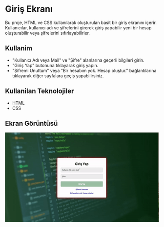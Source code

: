 <h1>Giriş Ekranı</h1>

Bu proje, HTML ve CSS kullanılarak oluşturulan basit bir giriş ekranını içerir. Kullanıcılar, kullanıcı adı ve şifrelerini girerek giriş yapabilir yeni bir hesap oluşturabilir veya şifrelerini sıfırlayabilirler.

<h2> Kullanim</h2>
<ul> 
<li>"Kullanıcı Adı veya Mail" ve "Şifre" alanlarına geçerli bilgileri girin.</li>
<li>"Giriş Yap" butonuna tıklayarak giriş yapın.</li>
<li>"Şifremi Unuttum" veya "Bir hesabım yok. Hesap oluştur." bağlantılarına tıklayarak diğer sayfalara geçiş yapabilirsiniz.</li>
</ul>

<h2> Kullanilan Teknolojiler</h2>
<ul> 
<li>HTML</li>
<li>CSS</li>

</ul>

<h2>Ekran Görüntüsü</h2>

![](giris.gif)
